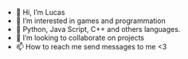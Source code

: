 - 👋 Hi, I’m Lucas
- 👀 I’m interested in games and programmation
- 🌱 Python, Java Script, C++ and others languages.
- 💞️ I’m looking to collaborate on projects
- 📫 How to reach me send messages to me <3

<!---
Lucasrs789/Lucasrs789 is a ✨ special ✨ repository because its `README.md` (this file) appears on your GitHub profile.
You can click the Preview link to take a look at your changes.
--->
